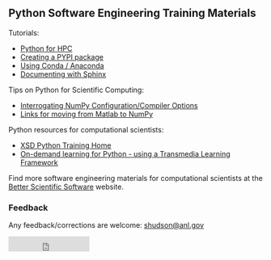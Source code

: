 ## Python Software Engineering Training Materials


Tutorials:
 - [Python for HPC](tutorials/python.whatis.md)
 - [Creating a PYPI package](tutorials/python.pypi-packaging.md)
 - [Using Conda / Anaconda](tutorials/python.conda.md)
 - [Documenting with Sphinx](tutorials/python.doc-sphinx.md)

Tips on Python for Scientific Computing:
 - [Interrogating NumPy Configuration/Compiler Options](tutorials/interrogating_numpy.md)
 - [Links for moving from Matlab to NumPy](tutorials/matlab-numpy-conversion.md)

Python resources for computational scientists:
 - [XSD Python Training Home](https://confluence.aps.anl.gov/display/XSDPT/XSD+Python+Training+Home)
 - [On-demand learning for Python - using a Transmedia Learning Framework](https://bssw.io/resources/on-demand-learning-for-better-scientific-software)

Find more software engineering materials for computational scientists at the [Better Scientific Software](https://bssw.io/) website.

### Feedback

Any feedback/corrections are welcome: shudson@anl.gov

<iframe src="https://ghbtns.com/github-btn.html?user=shuds13&repo=python-tutorials&type=star&count=false&size=large" frameborder="0" scrolling="0" width="160px" height="30px"></iframe>
